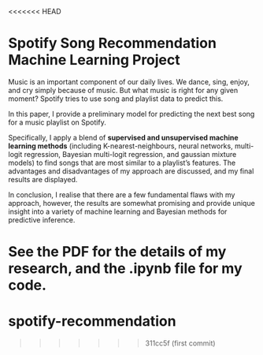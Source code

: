<<<<<<< HEAD
# Spotify Song Recommendation Machine Learning Project

Music is an important component of our daily lives. We dance, sing, enjoy, and cry simply because of music. But what music is right for any given moment? Spotify tries to use song and playlist data to predict this. 

In this paper, I provide a preliminary model for predicting the next best song for a music playlist on Spotify. 

Specifically, I apply a blend of **supervised and unsupervised machine learning methods** (including K-nearest-neighbours, neural networks, multi-logit regression, Bayesian multi-logit regression, and gaussian mixture models) to find songs that are most similar to a playlist’s features. The advantages and disadvantages of my approach are discussed, and my final results are displayed. 

In conclusion, I realise that there are a few fundamental flaws with my approach, however, the results are somewhat promising and provide unique insight into a variety of machine learning and Bayesian methods for predictive inference.

See the PDF for the details of my research, and the .ipynb file for my code.
=======
# spotify-recommendation
>>>>>>> 311cc5f (first commit)
